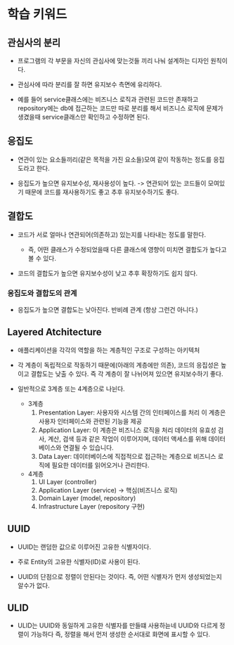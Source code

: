 # 학습 키워드

## 관심사의 분리
- 프로그램의 각 부문을 자신의 관심사에 맞는것들 끼리 나눠 설계하는 디자인 원칙이다.

- 관심사에 따라 분리를 잘 하면 유지보수 측면에 유리하다.

- 예를 들어 service클래스에는 비즈니스 로직과 관련된 코드만 존재하고 repository에는 db에 접근하는 코드만 따로 분리를 해서 비즈니스 로직에 문제가 생겼을때 service클래스만 확인하고 수정하면 된다. 

## 응집도
- 연관이 있는 요소들끼리(같은 목적을 가진 요소들)모여 같이 작동하는 정도를 응집도라고 한다.

- 응집도가 높으면 유지보수성, 재사용성이 높다. -> 연관되어 있는 코드들이 모여있기 때문에 코드를 재사용하기도 좋고 추후 유지보수하기도 좋다.

## 결합도
- 코드가 서로 얼마나 연관되어(의존하고) 있는지를 나타내는 정도를 말한다.
    - 즉, 어떤 클래스가 수정되었을때 다른 클래스에 영향이 미치면 결합도가 높다고 볼 수 있다.

- 코드의 결합도가 높으면 유지보수성이 낮고 추후 확장하기도 쉽지 않다. 

### 응집도와 결합도의 관계
- 응집도가 높으면 결합도는 낮아진다. 반비례 관계 (항상 그런건 아니다.)

## Layered Atchitecture
- 애플리케이션을 각각의 역할을 하는 계층적인 구조로 구성하는 아키텍처

- 각 계층이 독립적으로 작동하기 때문에(아래의 계층에만 의존), 코드의 응집성은 높이고 결합도는 낮출 수 있다. 즉 각 계층이 잘 나뉘어져 있으면 유지보수하기 좋다.

- 일반적으로 3계층 또는 4계층으로 나뉜다.
    - 3계층
        1. Presentation Layer: 사용자와 시스템 간의 인터페이스를 처리 이 계층은 사용자 인터페이스와 관련된 기능을 제공
        2. Application Layer: 이 계층은 비즈니스 로직을 처리 데이터의 유효성 검사, 계산, 검색 등과 같은 작업이 이루어지며, 데이터 액세스를 위해 데이터베이스와 연결될 수 있습니다.
        3. Data Layer: 데이터베이스에 직접적으로 접근하는 계층으로 비즈니스 로직에 필요한 데이터를 읽어오거나 관리한다.
    - 4계층
        1. UI Layer (controller) 
        2. Application Layer (service) → 핵심(비즈니스 로직)
        3. Domain Layer (model, repository)
        4. Infrastructure Layer (repository 구현)

## UUID
- UUID는 랜덤한 값으로 이루어진 고유한 식별자이다.

- 주로 Entity의 고유한 식별자(ID)로 사용이 된다.

- UUID의 단점으로 정렬이 안된다는 것이다. 즉, 어떤 식별자가 먼저 생성되었는지 알수가 없다.

## ULID
- ULID는 UUID와 동일하게 고유한 식별자를 만들떄 사용하늗네 UUID와 다르게 정렬이 가능하다 즉, 정렬을 해서 먼저 생성한 순서대로 화면에 표시할 수 있다.
